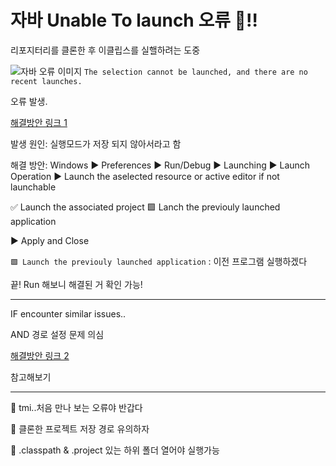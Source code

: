 # 자바 Unable To launch 오류 🤖‼️

리포지터리를 클론한 후 이클립스를 실핼하려는 도중

![자바 오류 이미지](/TIL/How-to/How_to_solve_UnableToLaunch_Java.assets/image-20220611003844481.png)
`The selection cannot be launched, and there are no recent launches.`

오류 발생.

[해결방안 링크 1](https://mozi.tistory.com/554)

발생 원인: 실행모드가 저장 되지 않아서라고 함

해결 방안: Windows ▶️ Preferences ▶️ Run/Debug ▶️ Launching
▶️ Launch Operation ▶️ Launch the aselected resource or active editor if not launchable

✅ Launch the associated project
🟩 Lanch the previouly launched application

▶️ Apply and Close

`🟩 Launch the previouly launched application`
: 이전 프로그램 실행하겠다

끝! Run 해보니 해결된 거 확인 가능!

---

IF encounter similar issues..

AND 경로 설정 문제 의심

[해결방안 링크 2](https://it-learn.tistory.com/16)

참고해보기

---

🥕 tmi..처음 만나 보는 오류야 반갑다

🥑 클론한 프로젝트 저장 경로 유의하자

🥔 .classpath & .project 있는 하위 폴더 열어야 실행가능
